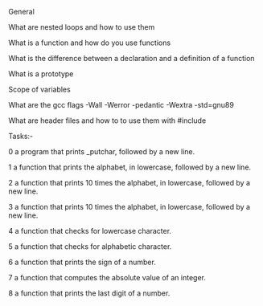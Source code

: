 General

What are nested loops and how to use them

What is a function and how do you use functions

What is the difference between a declaration and a definition of a function

What is a prototype

Scope of variables

What are the gcc flags -Wall -Werror -pedantic -Wextra -std=gnu89

What are header files and how to to use them with #include

Tasks:-

0 a program that prints _putchar, followed by a new line.

1 a function that prints the alphabet, in lowercase, followed by a new line.

2  a function that prints 10 times the alphabet, in lowercase, followed by a new line.

3  a function that prints 10 times the alphabet, in lowercase, followed by a new line.

4 a function that checks for lowercase character.

5  a function that checks for alphabetic character.

6 a function that prints the sign of a number.

7 a function that computes the absolute value of an integer.

8 a function that prints the last digit of a number.
